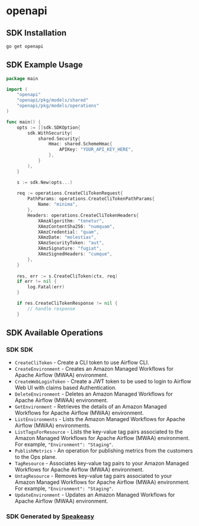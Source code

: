 # openapi

<!-- Start SDK Installation -->
## SDK Installation

```bash
go get openapi
```
<!-- End SDK Installation -->

## SDK Example Usage
<!-- Start SDK Example Usage -->
```go
package main

import (
    "openapi"
    "openapi/pkg/models/shared"
    "openapi/pkg/models/operations"
)

func main() {
    opts := []sdk.SDKOption{
        sdk.WithSecurity(
            shared.Security{
                Hmac: shared.SchemeHmac{
                    APIKey: "YOUR_API_KEY_HERE",
                },
            }
        ),
    }

    s := sdk.New(opts...)
    
    req := operations.CreateCliTokenRequest{
        PathParams: operations.CreateCliTokenPathParams{
            Name: "minima",
        },
        Headers: operations.CreateCliTokenHeaders{
            XAmzAlgorithm: "tenetur",
            XAmzContentSha256: "numquam",
            XAmzCredential: "quam",
            XAmzDate: "molestias",
            XAmzSecurityToken: "aut",
            XAmzSignature: "fugiat",
            XAmzSignedHeaders: "cumque",
        },
    }
    
    res, err := s.CreateCliToken(ctx, req)
    if err != nil {
        log.Fatal(err)
    }

    if res.CreateCliTokenResponse != nil {
        // handle response
    }
```
<!-- End SDK Example Usage -->

<!-- Start SDK Available Operations -->
## SDK Available Operations

### SDK SDK

* `CreateCliToken` - Create a CLI token to use Airflow CLI.
* `CreateEnvironment` - Creates an Amazon Managed Workflows for Apache Airflow (MWAA) environment.
* `CreateWebLoginToken` - Create a JWT token to be used to login to Airflow Web UI with claims based Authentication.
* `DeleteEnvironment` - Deletes an Amazon Managed Workflows for Apache Airflow (MWAA) environment.
* `GetEnvironment` - Retrieves the details of an Amazon Managed Workflows for Apache Airflow (MWAA) environment.
* `ListEnvironments` - Lists the Amazon Managed Workflows for Apache Airflow (MWAA) environments.
* `ListTagsForResource` - Lists the key-value tag pairs associated to the Amazon Managed Workflows for Apache Airflow (MWAA) environment. For example, <code>"Environment": "Staging"</code>. 
* `PublishMetrics` - An operation for publishing metrics from the customers to the Ops plane.
* `TagResource` - Associates key-value tag pairs to your Amazon Managed Workflows for Apache Airflow (MWAA) environment. 
* `UntagResource` - Removes key-value tag pairs associated to your Amazon Managed Workflows for Apache Airflow (MWAA) environment. For example, <code>"Environment": "Staging"</code>.
* `UpdateEnvironment` - Updates an Amazon Managed Workflows for Apache Airflow (MWAA) environment.

<!-- End SDK Available Operations -->

### SDK Generated by [Speakeasy](https://docs.speakeasyapi.dev/docs/using-speakeasy/client-sdks)

